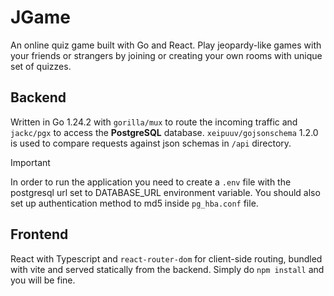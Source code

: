 # JGame
An online quiz game built with Go and React. Play jeopardy-like games with your friends or strangers by joining or creating your own rooms with unique set of quizzes.


## Backend
Written in Go 1.24.2 with `gorilla/mux` to route the incoming traffic and `jackc/pgx` to access the **PostgreSQL** database. `xeipuuv/gojsonschema` 1.2.0 is used to compare requests against json schemas in `/api` directory.

> [!IMPORTANT]
> In order to run the application you need to create a `.env` file with the postgresql url set to DATABASE_URL environment variable. You should also set up authentication method to md5 inside `pg_hba.conf` file.


## Frontend
React with Typescript and `react-router-dom` for client-side routing, bundled with vite and served statically from the backend.
Simply do `npm install` and you will be fine.
